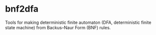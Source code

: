 bnf2dfa
=======

Tools for making deterministic finite automaton (DFA, deterministic finite state machine) from Backus–Naur Form (BNF) rules.